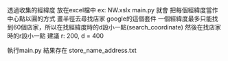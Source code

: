 透過收集的經緯度 放在excel檔中 ex: NW.xslx
main.py 就會 把每個經緯度當作中心點以圓的方式 畫半徑去尋找店家
google的這個套件 一個經緯度最多只能找到60個店家，所以在找經緯度時的d設小一點(search_coordinate) 然後在找店家時的r設小一點 建議 r: 200, d = 400

執行main.py 結果存在 store_name_address.txt  